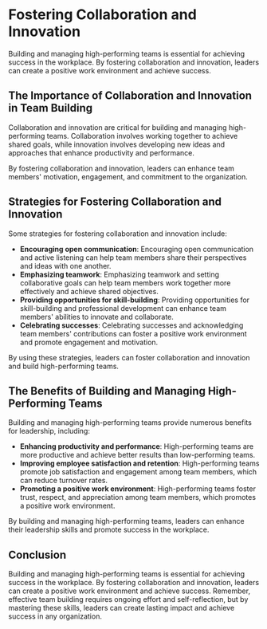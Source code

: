 Fostering Collaboration and Innovation
==============================================================================================

Building and managing high-performing teams is essential for achieving success in the workplace. By fostering collaboration and innovation, leaders can create a positive work environment and achieve success.

The Importance of Collaboration and Innovation in Team Building
---------------------------------------------------------------

Collaboration and innovation are critical for building and managing high-performing teams. Collaboration involves working together to achieve shared goals, while innovation involves developing new ideas and approaches that enhance productivity and performance.

By fostering collaboration and innovation, leaders can enhance team members' motivation, engagement, and commitment to the organization.

Strategies for Fostering Collaboration and Innovation
-----------------------------------------------------

Some strategies for fostering collaboration and innovation include:

- **Encouraging open communication**: Encouraging open communication and active listening can help team members share their perspectives and ideas with one another.
- **Emphasizing teamwork**: Emphasizing teamwork and setting collaborative goals can help team members work together more effectively and achieve shared objectives.
- **Providing opportunities for skill-building**: Providing opportunities for skill-building and professional development can enhance team members' abilities to innovate and collaborate.
- **Celebrating successes**: Celebrating successes and acknowledging team members' contributions can foster a positive work environment and promote engagement and motivation.

By using these strategies, leaders can foster collaboration and innovation and build high-performing teams.

The Benefits of Building and Managing High-Performing Teams
-----------------------------------------------------------

Building and managing high-performing teams provide numerous benefits for leadership, including:

- **Enhancing productivity and performance**: High-performing teams are more productive and achieve better results than low-performing teams.
- **Improving employee satisfaction and retention**: High-performing teams promote job satisfaction and engagement among team members, which can reduce turnover rates.
- **Promoting a positive work environment**: High-performing teams foster trust, respect, and appreciation among team members, which promotes a positive work environment.

By building and managing high-performing teams, leaders can enhance their leadership skills and promote success in the workplace.

Conclusion
----------

Building and managing high-performing teams is essential for achieving success in the workplace. By fostering collaboration and innovation, leaders can create a positive work environment and achieve success. Remember, effective team building requires ongoing effort and self-reflection, but by mastering these skills, leaders can create lasting impact and achieve success in any organization.
